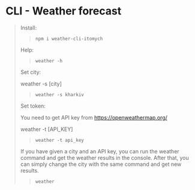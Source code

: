 # CLI - Weather forecast

> Install:
>> <code>npm i weather-cli-itomych</code>
> 
> Help:
>> <code>weather -h</code>
> 
> Set city:
> 
>  weather -s [city]
>> <code>weather -s kharkiv</code>
> 
> Set token:
> 
> You need to get API key from https://openweathermap.org/
> 
> weather -t [API_KEY]
>> <code>weather -t api_key</code>
> 
> If you have given a city and an API key, you can run the weather command and get the weather results in the console. After that, you can simply change the city with the same command and get new results.
>> <code>weather</code>